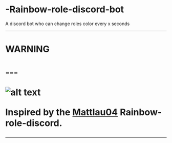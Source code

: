 # -Rainbow-role-discord-bot
A discord bot who can change roles color every x seconds 


---
<h1>WARNING<h1>
---
  
![alt text](https://cdn.discordapp.com/attachments/704308841759768709/768530581193097236/Capture.PNG) 


Inspired by the [Mattlau04](https://github.com/Mattlau04) Rainbow-role-discord.

---
